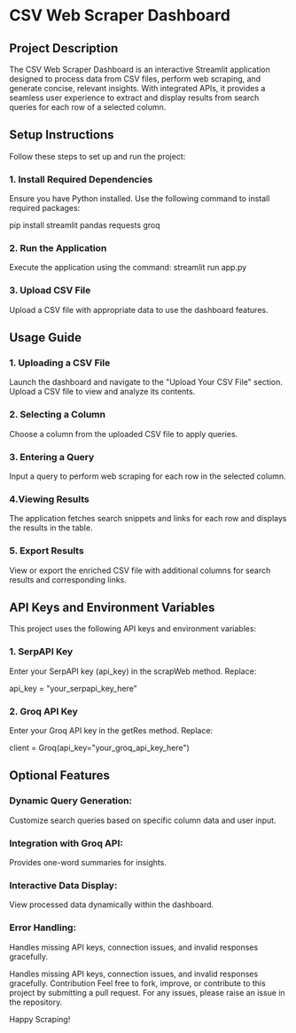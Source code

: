 # CSV Web Scraper Dashboard

## Project Description
The CSV Web Scraper Dashboard is an interactive Streamlit application designed to process data from CSV files, perform web scraping, and generate concise, relevant insights. With integrated APIs, it provides a seamless user experience to extract and display results from search queries for each row of a selected column.

## Setup Instructions
Follow these steps to set up and run the project:

### 1. Install Required Dependencies
Ensure you have Python installed. Use the following command to install required packages:
 
pip install streamlit pandas requests groq

### 2. Run the Application
Execute the application using the command:
streamlit run app.py

### 3. Upload CSV File
Upload a CSV file with appropriate data to use the dashboard features.

## Usage Guide
### 1. Uploading a CSV File

Launch the dashboard and navigate to the "Upload Your CSV File" section.
Upload a CSV file to view and analyze its contents.
### 2. Selecting a Column

Choose a column from the uploaded CSV file to apply queries.
### 3. Entering a Query

Input a query to perform web scraping for each row in the selected column.
### 4.Viewing Results

The application fetches search snippets and links for each row and displays the results in the table.
### 5. Export Results

View or export the enriched CSV file with additional columns for search results and corresponding links.

## API Keys and Environment Variables
This project uses the following API keys and environment variables:

### 1. SerpAPI Key

Enter your SerpAPI key (api_key) in the scrapWeb method. Replace:

api_key = "your_serpapi_key_here"

### 2. Groq API Key

Enter your Groq API key in the getRes method. Replace:

client = Groq(api_key="your_groq_api_key_here")

## Optional Features
### Dynamic Query Generation:
Customize search queries based on specific column data and user input.
### Integration with Groq API:
Provides one-word summaries for insights.
### Interactive Data Display:
View processed data dynamically within the dashboard.
### Error Handling:
Handles missing API keys, connection issues, and invalid responses gracefully.

Handles missing API keys, connection issues, and invalid responses gracefully.
Contribution
Feel free to fork, improve, or contribute to this project by submitting a pull request. For any issues, please raise an issue in the repository.

Happy Scraping!
